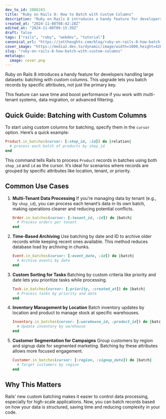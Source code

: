 ```yaml
---
dev_to_id: 2086243
title: "Ruby on Rails 8: How to Batch with Custom Columns"
description: "Ruby on Rails 8 introduces a handy feature for developers handling large datasets: batching with..."
created_at: "2024-11-08T08:42:28Z"
edited_at: "2024-11-08T09:15:39Z"
draft: false
tags: ["rails", "ruby", "webdev", "tutorial"]
canonical_url: "https://jetthoughts.com/blog/ruby-on-rails-8-how-batch-with-custom-columns/"
cover_image: "https://media2.dev.to/dynamic/image/width=1000,height=420,fit=cover,gravity=auto,format=auto/https%3A%2F%2Fdev-to-uploads.s3.amazonaws.com%2Fuploads%2Farticles%2F4yv3v4wgpqnrn1zr3tp6.png"
slug: "ruby-on-rails-8-how-batch-with-custom-columns"
metatags:
  image: cover.png
---
```

Ruby on Rails 8 introduces a handy feature for developers handling large datasets: batching with custom columns. This upgrade lets you batch records by specific attributes, not just the primary key.

This feature can save time and boost performance if you work with multi-tenant systems, data migration, or advanced filtering.

## Quick Guide: Batching with Custom Columns

To start using custom columns for batching, specify them in the `cursor` option. Here’s a quick example:

```ruby
Product.in_batches(cursor: [:shop_id, :id]) do |relation|
  # process each batch of products by shop_id
end
```

This command tells Rails to process `Product` records in batches using both `shop_id` and `id` as the cursor. It’s ideal for scenarios where records are grouped by specific attributes like location, tenant, or priority.

## Common Use Cases

1. **Multi-Tenant Data Processing**
   If you’re managing data by tenant (e.g., by `shop_id`), you can process each tenant’s data in its own batch, making operations cleaner and reducing potential conflicts.

   ```ruby
   Order.in_batches(cursor: [:tenant_id, :id]) do |batch|
     # Process orders per tenant
   end
   ```

2. **Time-Based Archiving**
   Use batching by date and ID to archive older records while keeping recent ones available. This method reduces database load by archiving in chunks.

   ```ruby
   Event.in_batches(cursor: [:event_date, :id]) do |batch|
     # Archive events by date
   end
   ```

3. **Custom Sorting for Tasks**
   Batching by custom criteria like priority and date lets you prioritize tasks while processing. 

   ```ruby
   Task.in_batches(cursor: [:priority, :created_at]) do |batch|
     # Process tasks by priority and date
   end
   ```

4. **Inventory Management by Location**
   Batch inventory updates by location and product to manage stock at specific warehouses.

   ```ruby
   Inventory.in_batches(cursor: [:warehouse_id, :product_id]) do |batch|
     # Update inventory by warehouse
   end
   ```

5. **Customer Segmentation for Campaigns**
   Group customers by region and signup date for segmented marketing. Batching by these attributes allows more focused engagement.

   ```ruby
   Customer.in_batches(cursor: [:region, :signup_date]) do |batch|
     # Target customers by region
   end
   ```

## Why This Matters

Rails’ new custom batching makes it easier to control data processing, especially for high-scale applications. Now, you can batch records based on how your data is structured, saving time and reducing complexity in your code.